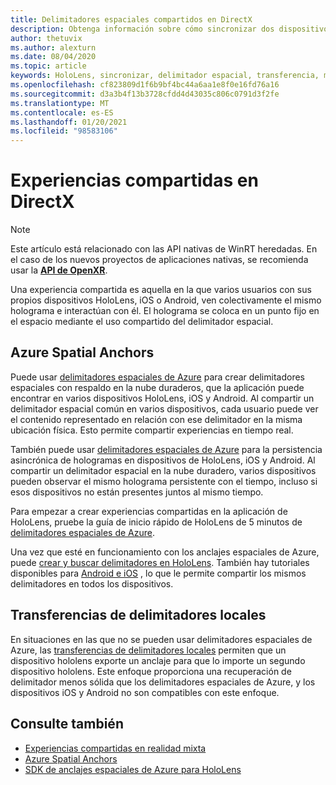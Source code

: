 ```yaml
---
title: Delimitadores espaciales compartidos en DirectX
description: Obtenga información sobre cómo sincronizar dos dispositivos de HoloLens compartiendo los delimitadores espaciales locales y de Azure en las aplicaciones de DirectX.
author: thetuvix
ms.author: alexturn
ms.date: 08/04/2020
ms.topic: article
keywords: HoloLens, sincronizar, delimitador espacial, transferencia, multijugador, vista, escenario, tutorial, código de ejemplo, Azure, delimitadores espaciales de Azure, ASA
ms.openlocfilehash: cf823809d1f6b9bf4bc44a6aa1e8f0e16fd76a16
ms.sourcegitcommit: d3a3b4f13b3728cfdd4d43035c806c0791d3f2fe
ms.translationtype: MT
ms.contentlocale: es-ES
ms.lasthandoff: 01/20/2021
ms.locfileid: "98583106"
---
```

# <a name="shared-experiences-in-directx"></a>Experiencias compartidas en DirectX

> [!NOTE]
> Este artículo está relacionado con las API nativas de WinRT heredadas.  En el caso de los nuevos proyectos de aplicaciones nativas, se recomienda usar la **[API de OpenXR](../native/openxr-getting-started.md)**.

Una experiencia compartida es aquella en la que varios usuarios con sus propios dispositivos HoloLens, iOS o Android, ven colectivamente el mismo holograma e interactúan con él. El holograma se coloca en un punto fijo en el espacio mediante el uso compartido del delimitador espacial.

## <a name="azure-spatial-anchors"></a>Azure Spatial Anchors

Puede usar <a href="/azure/spatial-anchors/overview" target="_blank">delimitadores espaciales de Azure</a> para crear delimitadores espaciales con respaldo en la nube duraderos, que la aplicación puede encontrar en varios dispositivos HoloLens, iOS y Android.  Al compartir un delimitador espacial común en varios dispositivos, cada usuario puede ver el contenido representado en relación con ese delimitador en la misma ubicación física.  Esto permite compartir experiencias en tiempo real.

También puede usar <a href="/azure/spatial-anchors/overview" target="_blank">delimitadores espaciales de Azure</a> para la persistencia asincrónica de hologramas en dispositivos de HoloLens, iOS y Android.  Al compartir un delimitador espacial en la nube duradero, varios dispositivos pueden observar el mismo holograma persistente con el tiempo, incluso si esos dispositivos no están presentes juntos al mismo tiempo.

Para empezar a crear experiencias compartidas en la aplicación de HoloLens, pruebe la guía de inicio rápido de HoloLens de 5 minutos de <a href="/azure/spatial-anchors/quickstarts/get-started-hololens" target="_blank">delimitadores espaciales de Azure</a>.

Una vez que esté en funcionamiento con los anclajes espaciales de Azure, puede <a href="/azure/spatial-anchors/concepts/create-locate-anchors-cpp-winrt" target="_blank">crear y buscar delimitadores en HoloLens</a>.  También hay tutoriales disponibles para <a href="/azure/spatial-anchors/create-locate-anchors-overview" target="_blank">Android e iOS</a> , lo que le permite compartir los mismos delimitadores en todos los dispositivos.

## <a name="local-anchor-transfers"></a>Transferencias de delimitadores locales

En situaciones en las que no se pueden usar delimitadores espaciales de Azure, las [transferencias de delimitadores locales](../../out-of-scope/local-anchor-transfers-in-directx.md) permiten que un dispositivo hololens exporte un anclaje para que lo importe un segundo dispositivo hololens.  Este enfoque proporciona una recuperación de delimitador menos sólida que los delimitadores espaciales de Azure, y los dispositivos iOS y Android no son compatibles con este enfoque.

## <a name="see-also"></a>Consulte también

* [Experiencias compartidas en realidad mixta](shared-experiences-in-mixed-reality.md)
* <a href="/azure/spatial-anchors" target="_blank">Azure Spatial Anchors</a>
* <a href="/cpp/api/spatial-anchors/winrt/" target="_blank">SDK de anclajes espaciales de Azure para HoloLens</a>